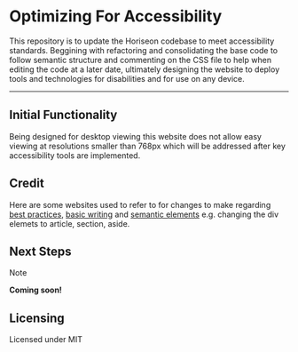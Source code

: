 # Optimizing For Accessibility

This repository is to update the Horiseon codebase to meet accessibility standards. Beggining with refactoring and consolidating the base code to follow semantic structure and commenting on the CSS file to help when editing the code at a later date, ultimately designing the website to deploy tools and technologies for disabilities and for use on any device. 
***

## Initial Functionality

Being designed for desktop viewing this website does not allow easy viewing at resolutions smaller than 768px which will be addressed after key accessibility tools are implemented.<br>

## Credit

Here are some websites used to refer to for changes to make regarding [best practices](https://www.markdownguide.org/basic-syntax/#html), [basic writing](https://docs.github.com/en/get-started/writing-on-github/getting-started-with-writing-and-formatting-on-github/basic-writing-and-formatting-syntax#relative-links) and [semantic elements](https://www.w3schools.com/html/html5_semantic_elements.asp) e.g. changing the div elemets to article, section, aside.



## Next Steps

>[!NOTE]
>**Coming soon!**

## Licensing

Licensed under MIT 
